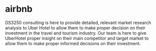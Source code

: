 # airbnb
DS3250 consulting is here to provide detailed, relevant market research analysis to Uber Hotel to allow them to make proper decision on their investment in the travel and tourism industry. Our team is here to give UberHotel proper insight on their main competitor and target market to allow them to make proper informed decisions on their investment.
